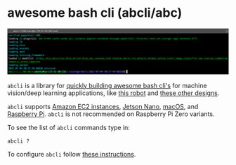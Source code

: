 # awesome bash cli (abcli/abc)

![image](./assets/marquee.png)

`abcli` is a library for [quickly building awesome bash cli's](https://github.com/kamangir/blue-plugin) for machine vision/deep learning applications, like [this robot](https://github.com/kamangir/blue-rvr) and [these other designs](https://github.com/kamangir/blue-bracket).

`abcli` supports [Amazon EC2 instances](https://github.com/kamangir/awesome-bash-cli/wiki/ec2), [Jetson Nano](https://github.com/kamangir/awesome-bash-cli/wiki/Jetson-Nano), [macOS](https://github.com/kamangir/awesome-bash-cli/wiki/macOS), and  [Raspberry Pi](https://github.com/kamangir/awesome-bash-cli/wiki/Raspberry-Pi). `abcli` is not recommended on Raspberry Pi Zero variants.

To see the list of `abcli` commands type in:

```
abcli ?
```

To configure `abcli` follow [these instructions](./bash/bootstrap/config/README.md).
